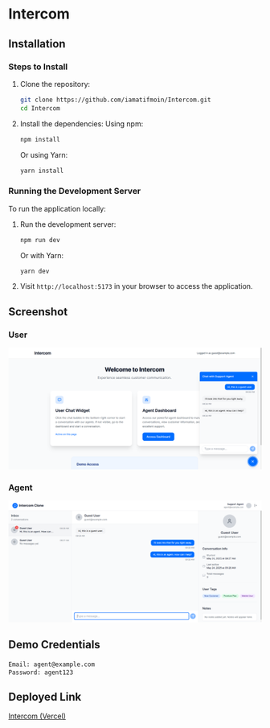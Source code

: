 # Intercom

## Installation

### Steps to Install

1. Clone the repository:

   ```bash
   git clone https://github.com/iamatifmoin/Intercom.git
   cd Intercom
   ```

2. Install the dependencies:
   Using npm:
   ```bash
   npm install
   ```
   Or using Yarn:
   ```bash
   yarn install
   ```

### Running the Development Server

To run the application locally:

1. Run the development server:

   ```bash
   npm run dev
   ```

   Or with Yarn:

   ```bash
   yarn dev
   ```

2. Visit `http://localhost:5173` in your browser to access the application.

## Screenshot

### User

![user](./public/user.png)

### Agent

![agent](./public/agent.png)

## Demo Credentials

```
Email: agent@example.com
Password: agent123
```

## Deployed Link

[Intercom (Vercel)](https://intercom-omega.vercel.app/)
